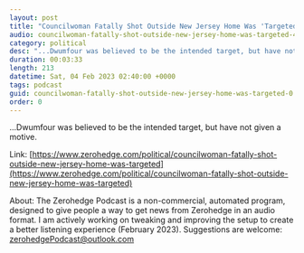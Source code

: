 ```yaml
---
layout: post
title: "Councilwoman Fatally Shot Outside New Jersey Home Was 'Targeted'"
audio: councilwoman-fatally-shot-outside-new-jersey-home-was-targeted-4
category: political
desc: "...Dwumfour was believed to be the intended target, but have not given a motive."
duration: 00:03:33
length: 213
datetime: Sat, 04 Feb 2023 02:40:00 +0000
tags: podcast
guid: councilwoman-fatally-shot-outside-new-jersey-home-was-targeted-0
order: 0
---
```

...Dwumfour was believed to be the intended target, but have not given a motive.

Link: [https://www.zerohedge.com/political/councilwoman-fatally-shot-outside-new-jersey-home-was-targeted](https://www.zerohedge.com/political/councilwoman-fatally-shot-outside-new-jersey-home-was-targeted)

About: The Zerohedge Podcast is a non-commercial, automated program, designed to give people a way to get news from Zerohedge in an audio format.  I am actively working on tweaking and improving the setup to create a better listening experience (February 2023).  Suggestions are welcome: [zerohedgePodcast@outlook.com](mailto:zerohedgePodcast@outlook.com)